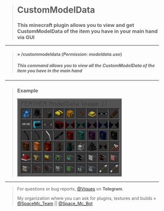 > # CustomModelData
> ### This minecraft plugin allows you to view and get CustomModelData of the item you have in your main hand via GUI

-----

> #### » /custommodeldata (*Permission: modeldata.use*)
> ##### *This command allows you to view all the CustomModelData of the item you have in the main hand*

-----

> ### Example
>
> ![Example](Example.png)

-----

> For questions or bug reports, [@Viques](https://t.me/Viques) on **Telegram**.
> 
> My organization where you can ask for plugins, textures and builds » [@SpaceMc_Team](https://t.me/SpaceMc_Team) || [@Space_Mc_Bot](https://t.me/Space_Mc_Bot)
